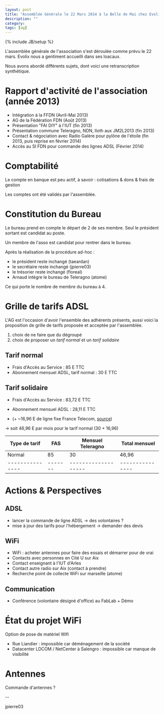 ```yaml
---
layout: post
title: "Assemblée Générale le 22 Mars 2014 à la Belle de Mai chez Evolix"
description: ""
category: 
tags: [ag]
---
```

{% include JB/setup %}

L'assemblée générale de l'association s'est déroulée comme prévu le 22 mars.
Evolix nous a gentiment accueilli dans ses loacaux.

Nous avons abordé différents sujets, dont voici une retranscription synthétique.

# Rapport d'activité de l'association (année 2013)

* Intégration à la FFDN (Avril-Mai 2013)
* AG de la Fédération FDN (Août 2013)
* Présentation "FAI DIY" à l'IUT (fin 2013)
* Présentation commune Teleragno, NDN, Iloth aux JM2L2013 (fin 2013)
* Contact & négociation avec Radio Galère pour pylône de l'étoile (fin 2013, puis reprise en février 2014)
* Accès au SI FDN pour commande des lignes ADSL (Février 2014)

# Comptabilité

Le compte en banque est peu actif, à savoir : cotisations & dons & frais de gestion 

Les comptes ont été validés par l'assemblée.

# Constitution du Bureau

Le bureau prend en compte le départ de 2 de ses membre.
Seul le président sortant est candidat au poste.

Un membre de l'asso est candidat pour rentrer dans le bureau.

Après la réalisation de la procédure ad-hoc :

* le président reste inchangé (taeardan)
* le secrétaire reste inchangé (jpierre03)
* le trésorier reste inchangé (floreal)
* Arnaud intègre le bureau de Teleragno (atome)

Ce qui porte le nombre de membre du bureau à 4.

# Grille de tarifs ADSL

L'AG est l'occasion d'avoir l'ensemble des adhérents présents, aussi voici la proposition de grille de tarifs proposée et acceptée par l'assemblée.

1. choix de ne faire que du dégroupé
2. choix de proposer un _tarif normal_ et un _tarif solidaire_

## Tarif normal

* Frais d'Accès au Service : 85 E TTC
* Abonnement mensuel ADSL, tarif normal : 30 E TTC 

## Tarif solidaire

* Frais d'Accès au Service : 83,72 E TTC
* Abonnement mensuel ADSL : 28,11 E TTC 

* (+ ~16,96 E de ligne fixe France Telecom, [source](http://boutique.orange.fr/ESHOP_mx_ft/?tp=F&ref=3496&IDCible=1&type=3))

-> soit 46,96 E par mois pour le tarif normal  (30 + 16,96)


| Type de tarif |  FAS  | Mensuel Teleragno | Total mensuel |
|---------------|-------|-------------------|---------------|
| Normal        |   85  | 30                | 46,96         |
|---------------|-------|-------------------|---------------|

# Actions & Perspectives

## ADSL

* lancer la commande de ligne ADSL -> des volontaires ?
* mise à jour des tarifs pour l'hébergement -> demander des devis

## WiFi

* WiFi : acheter antennes pour faire des essais et démarrer pour de vrai
* Contacts avec personnes en Cité U sur Aix  
* Contact enseignant à l'IUT d'Arles
* Contact autre radio sur Aix (contact à prendre)
* Recherche point de collecte WiFi sur marseille (atome)

## Communication

* Conférence (volontaire désigné d'office) au FabLab + Démo
# État du projet WiFi

Option de pose de matériel Wifi 

* Rue Liandier : impossible car déménagement de la société
* Datacenter LDCOM / NetCenter à Salengro : impossible car manque de visibilité

# Antennes

Commande d'antennes ?

--

jpierre03
